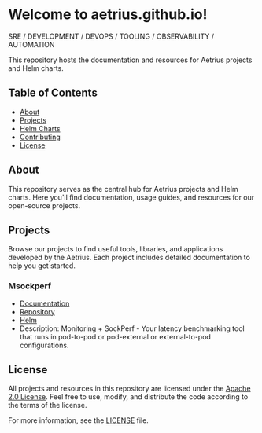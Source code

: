 # Welcome to aetrius.github.io!

SRE / DEVELOPMENT / DEVOPS / TOOLING / OBSERVABILITY / AUTOMATION

This repository hosts the documentation and resources for Aetrius projects and Helm charts.

## Table of Contents

- [About](#about)
- [Projects](#projects)
- [Helm Charts](#helm-charts)
- [Contributing](#contributing)
- [License](#license)

## About

This repository serves as the central hub for Aetrius projects and Helm charts. Here you'll find documentation, usage guides, and resources for our open-source projects.

## Projects

Browse our projects to find useful tools, libraries, and applications developed by the Aetrius. Each project includes detailed documentation to help you get started.

### Msockperf

- [Documentation](https://github.com/Aetrius/msockperf/blob/main/README.md)
- [Repository](https://aetrius.github.io)
- [Helm](https://github.com/Aetrius/msockperf/blob/main/README.md)
- Description: Monitoring + SockPerf - Your latency benchmarking tool that runs in pod-to-pod or pod-external or external-to-pod configurations.

<!-- ## Contributing

We welcome contributions from the community! Whether it's reporting bugs, suggesting new features, or submitting pull requests, your contributions help improve our projects and make them more robust.

Please refer to our [contribution guidelines](https://github.com/aetrius/msockperf/CONTRIBUTING.md) for more information on how to contribute. -->

## License

All projects and resources in this repository are licensed under the [Apache 2.0 License](https://github.com/aetrius/aetrius.github.io/LICENSE). Feel free to use, modify, and distribute the code according to the terms of the license.

For more information, see the [LICENSE](https://github.com/aetrius/aetrius.github.io/LICENSE) file.


